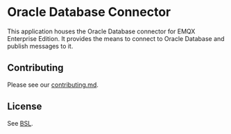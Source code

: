 # Oracle Database Connector

This application houses the Oracle Database connector for EMQX Enterprise Edition.
It provides the means to connect to Oracle Database and publish messages to it.

## Contributing

Please see our [contributing.md](../../CONTRIBUTING.md).

## License

See [BSL](./BSL.txt).
